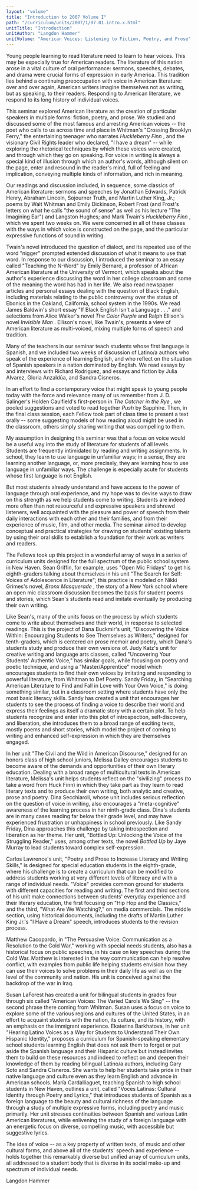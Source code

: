 ```yaml
---
layout: "volume"
title: "Introduction to 2007 Volume I"
path: "/curriculum/units/2007/1/07.01.intro.x.html"
unitTitle: "Introduction"
unitAuthor: "Langdon Hammer"
unitVolume: "American Voices: Listening to Fiction, Poetry, and Prose"
---
```

<body>
<p>
Young people learning to read literature need to learn to hear voices. This may be especially true for American readers. The literature of this nation arose in a vital culture of oral performance: sermons, speeches, debates, and drama were crucial forms of expression in early America. This tradition lies behind a continuing preoccupation with voice in American literature: over and over again, American writers imagine themselves not as writing, but as speaking, to their readers. Responding to American literature, we respond to its long history of individual voices.
</p>
<p>
This seminar explored American literature as the creation of particular speakers in multiple forms: fiction, poetry, and prose. We studied and discussed some of the most famous and arresting American voices -- the poet who calls to us across time and place in Whitman's "Crossing Brooklyn Ferry," the entertaining teenager who narrates
<i>
Huckleberry Finn
</i>
, and the visionary Civil Rights leader who declared, "I have a dream" -- while exploring the rhetorical techniques by which these voices were created, and through which they go on speaking. For voice in writing is always a special kind of illusion through which an author's words, although silent on the page, enter and resound in the reader's mind, full of feeling and implication, conveying multiple kinds of information, and rich in meaning.
</p>
<p>
Our readings and discussion included, in sequence, some classics of American literature: sermons and speeches by Jonathan Edwards, Patrick Henry, Abraham Lincoln, Sojourner Truth, and Martin Luther King, Jr.; poems by Walt Whitman and Emily Dickinson, Robert Frost (and Frost's letters on what he calls "the sound of sense" as well as his lecture "The Imagining Ear") and Langston Hughes; and Mark Twain's
<i>
Huckleberry Finn
</i>
, which we spent two weeks on. We were concerned in all of these classes with the ways in which voice is constructed on the page, and the particular expressive functions of sound in writing.
</p>
<p>
Twain's novel introduced the question of dialect, and its repeated use of the word "nigger" prompted extended discussion of what it means to use that word. In response to our discussion, I introduced the seminar to an essay called "Teaching the N-Word" by Emily Bernard, a professor of African American literature at the University of Vermont, which speaks about the author's experience discussing the word in her college classroom and some of the meaning the word has had in her life. We also read newspaper articles and personal essays dealing with the question of Black English, including materials relating to the public controversy over the status of Ebonics in the Oakland, California, school system in the 1990s. We read James Baldwin's short essay "If Black English Isn't a Language . . ." and selections from Alice Walker's novel
<i>
The Color Purple
</i>
and Ralph Ellison's novel
<i>
Invisible Man
</i>
. Ellison's novel, like Twain's, presents a view of American literature as multi-voiced, mixing multiple forms of speech and tradition.
</p>
<p>
Many of the teachers in our seminar teach students whose first language is Spanish, and we included two weeks of discussion of Latino/a authors who speak of the experience of learning English, and who reflect on the situation of Spanish speakers in a nation dominated by English. We read essays by and interviews with Richard Rodriguez, and essays and fiction by Julia Alvarez, Gloria Anzaldúa, and Sandra Cisneros.
</p>
<p>
In an effort to find a contemporary voice that might speak to young people today with the force and relevance many of us remember from J. D. Salinger's Holden Caulfield's first-person in
<i>
The Catcher in the Rye
</i>
, we pooled suggestions and voted to read together
<i>
Push
</i>
by Sapphire. Then, in the final class session, each Fellow took part of class time to present a text orally -- some suggesting models of how reading aloud might be used in the classroom, others simply sharing writing that was compelling to them.
</p>
<p>
My assumption in designing this seminar was that a focus on voice would be a useful way into the study of literature for students of all levels. Students are frequently intimidated by reading and writing assignments. In school, they learn to use language in unfamiliar ways; in a sense, they are learning another language, or, more precisely, they are learning how to use language in unfamiliar ways. The challenge is especially acute for students whose first language is not English.
</p>
<p>
But most students already understand and have access to the power of language through oral experience, and my hope was to devise ways to draw on this strength as we help students come to writing. Students are indeed more often than not resourceful and expressive speakers and shrewd listeners, well acquainted with the pleasure and power of speech from their daily interactions with each other and their families, and from their experience of music, film, and other media. The seminar aimed to develop conceptual and practical strategies for drawing on students' existing talents by using their oral skills to establish a foundation for their work as writers and readers.
</p>
<p>
The Fellows took up this project in a wonderful array of ways in a series of curriculum units designed for the full spectrum of the public school system in New Haven. Sean Griffin, for example, uses "Open Mic Fridays" to get his eighth-graders talking about themselves in his unit "The Search for Self: Voices of Adolescence in Literature"; this practice is modeled on Nikki Grimes's novel,
<i>
Bronx Masquerade
</i>
, the story of a New York school where an open mic classroom discussion becomes the basis for student poems and stories, which Sean's students read and imitate eventually by producing their own writing.
</p>
<p>
Like Sean's, many of the units focus on the process by which students come to write about themselves and their world, in response to selected readings. This is the project of Dana Buckmir's unit, "Discovering the Voice Within: Encouraging Students to See Themselves as Writers," designed for tenth-graders, which is centered on prose memoir and poetry, which Dana's students study and produce their own versions of. Judy Katz's unit for creative writing and language arts classes, called "Uncovering Your Students' Authentic Voice," has similar goals, while focusing on poetry and poetic technique, and using a "Master/Apprentice" model which encourages students to find their own voices by imitating and responding to powerful literature, from Whitman to Def Poetry. Sandy Friday, in "Searching American Literature to Find and Fall in Love with Your Own Voice," is doing something similar, but in a classroom setting where students have only the most basic literacy skills. Sandy has created a unit that encourages her students to see the process of finding a voice to describe their world and express their feelings as itself a dramatic story with a certain plot. To help students recognize and enter into this plot of introspection, self-discovery, and liberation, she introduces them to a broad range of exciting texts, mostly poems and short stories, which model the project of coming to writing and enhanced self-expression in which they are themselves engaged.
</p>
<p>
In her unit "The Civil and the Wild in American Discourse," designed for an honors class of high school juniors, Melissa Dailey encourages students to become aware of the demands and opportunities of their own literary education. Dealing with a broad range of multicultural texts in American literature, Melissa's unit helps students reflect on the "sivilizing" process (to take a word from Huck Finn) in which they take part as they learn to read literary texts and to produce their own writing, both analytic and creative, prose and poetry. Dina Secchiaroli, whose unit includes serious reflection on the question of voice in writing, also encourages a "meta-cognitive" awareness of the learning process in her ninth-grade class. Dina's students are in many cases reading far below their grade level, and may have experienced frustration or unhappiness in school previously. Like Sandy Friday, Dina approaches this challenge by taking introspection and liberation as her theme. Her unit, "Bottled Up: Unlocking the Voice of the Struggling Reader," uses, among other texts, the novel
<i>
Bottled Up
</i>
by Jaye Murray to lead students toward complex self-expression.
</p>
<p>
Carlos Lawrence's unit, "Poetry and Prose to Increase Literacy and Writing Skills," is designed for special education students in the eighth-grade, where his challenge is to create a curriculum that can be modified to address students working at very different levels of literacy and with a range of individual needs. "Voice" provides common ground for students with different capacities for reading and writing. The first and third sections of his unit make connections between students' everyday experience and their literary education, the first focusing on "Hip Hop and the Classics," and the third, "What Are We Watching?," on media commercials. The middle section, using historical documents, including the drafts of Martin Luther King Jr.'s "I Have a Dream" speech, introduces students to the revision process.
</p>
<p>
Matthew Cacopardo, in "The Persuasive Voice: Communication as a Resolution to the Cold War," working with special needs students, also has a historical focus on public speeches, in his case on key speeches during the Cold War. Matthew is interested in the way communication can help resolve conflict, with examples from public life helping students envision how they can use their voices to solve problems in their daily life as well as on the level of the community and nation. His unit is conceived against the backdrop of the war in Iraq.
</p>
<p>
Susan LaForest has created a unit for bilingual students in grades four through six called "American Voices: The Varied Carols We Sing" -- the second phrase there coming from Whitman. Susan uses a focus on voice to explore some of the various regions and cultures of the United States, in an effort to acquaint students with the nation, its culture, and its history, with an emphasis on the immigrant experience. Ekaterina Barkhatova, in her unit "Hearing Latino Voices as a Way for Students to Understand Their Own Hispanic Identity," proposes a curriculum for Spanish-speaking elementary school students learning English that does not ask them to forget or put aside the Spanish language and their Hispanic culture but instead invites them to build on these resources and indeed to reflect on and deepen their knowledge of them by reading bilingual Latino/a authors, including Gary Soto and Sandra Cisneros. She wants to help her students take pride in their native language and culture even as they learn English and advance in American schools. María Cardalliaguet, teaching Spanish to high school students in New Haven, outlines a unit, called "Voces Latinas: Cultural Identity through Poetry and Lyrics," that introduces students of Spanish as a foreign language to the beauty and cultural richness of the language through a study of multiple expressive forms, including poetry and music primarily. Her unit stresses continuities between Spanish and various Latin American literatures, while enlivening the study of a foreign language with an energetic focus on diverse, compelling music, with accessible but suggestive lyrics.
</p>
<p>
The idea of voice -- as a key property of written texts, of music and other cultural forms, and above all of the students' speech and experience -- holds together this remarkably diverse but unified array of curriculum units, all addressed to a student body that is diverse in its social make-up and spectrum of individual needs.
</p>
<p>
Langdon Hammer
</p>
</body>